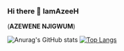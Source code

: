 ### Hi there 👋 IamAzeeH 
(**AZEWENE NJIGWUM**)

<!--
**IamAzeeH/IamAzeeH** is a ✨ _special_ ✨ repository because its `README.md` (this file) appears on your GitHub profile.

Here are some ideas to get you started:

- 🔭 I’m currently working on ...
- 🌱 I’m currently learning ...
- 👯 I’m looking to collaborate on ...
- 🤔 I’m looking for help with ...
- 💬 Ask me about ...
- 📫 How to reach me: ...
- 😄 Pronouns: ...
- ⚡ Fun fact: ...
-->

![Anurag's GitHub stats](https://github-readme-stats.vercel.app/api?username=IamAzeeH&show_icons=true&theme=radical)
[![Top Langs](https://github-readme-stats.vercel.app/api/top-langs/?username=IamAzeeH&langs_count=8)](https://github.com/IamAzeeH/github-readme-stats)





